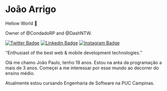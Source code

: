 # João Arrigo

Hellow World 👋

Owner of @CondadoRP and @DashNTW.

[![Twitter Badge](https://img.shields.io/badge/-@jparrigo-00875f?style=flat-square&labelColor=00875f&logo=twitter&logoColor=white&link=https://twitter.com/jparrigo)](https://twitter.com/jparrigo) 
[![Linkedin Badge](https://img.shields.io/badge/-Jp%20Arrigo-00875f?style=flat-square&logo=Linkedin&logoColor=white&link=https://www.linkedin.com/in/jp-arrigo-7a07b4256/)](https://www.linkedin.com/in/jp-arrigo-7a07b4256/) 
[![Instagram Badge](https://img.shields.io/badge/-@jparrigo-00875f?style=flat-square&logo=Instagram&logoColor=white&link=https://www.instagram.com/jparrigo/)](https://www.instagram.com/jparrigo/) 

‘‘Enthusiast of the best web & mobile development technologies.’’

Olá me chamo João Paulo, tenho 19 anos. Estou na aréa da programação a mais de 3 anos.
Começei a me interessar por esse mundo ao decorrer do ensino médio.

Atualmente estou cursando Engenharia de Software na PUC Campinas.
